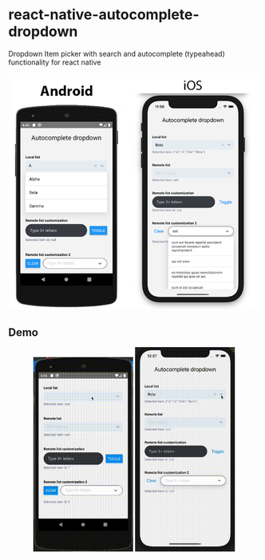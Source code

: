 # react-native-autocomplete-dropdown
Dropdown Item picker with search and autocomplete (typeahead) functionality for react native

<p style="text-align: center;">
<img src="./screens/Example.png" width="500px" >
</з>

Demo
--
<p style="text-align: center;">
<img src="./screens/android.gif" width="200px" >
<img src="./screens/ios.gif" width="200px" >
</p>
